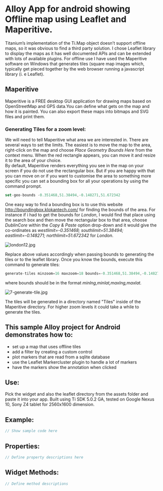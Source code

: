 # Alloy App for android showing Offline map using Leaflet and Maperitive. #

Titanium’s implementation of the Ti.Map object doesn’t support offline maps, so it was obvious to find a third party solution. I chose Leaflet library to display the maps as it has well documented APIs and can be extended with lots of available plugins.
For offline use I have used the Maperitive software on Windows that generates tiles (square map images which, typically get pieced together by the web browser running a javascript library (i. e Leaflet).

## Maperitive ##
Maperitive is a FREE desktop GUI application for drawing maps based on OpenStreetMap and GPS data.You can define what gets on the map and how it is painted. You can also export these maps into bitmaps and SVG files and print them.
### Generating Tiles for a zoom level: ###
We will need to tell Maperitive what area we are interested in.
There are several ways to set the limits. The easiest is to move the map to the area, right-click on the map and choose *Place Geometry Bounds Here* from the context menu. When the red rectangle appears, you can move it and resize it to the area of your choice. 
<br/>By default, Maperitive renders everything you see in the map on your screen if you do not use the rectangular box. But if you are happy with that you can move on or if you want to customise the area to something more specific you can set a bounding box for all your operations by using the command prompt. 

```javascript
set-geo-bounds -0.351468,51.38494,-0.148271,51.672342
```
One easy way to find a bounding box is to use this website  http://boundingbox.klokantech.com/ for finding the bounds of the area. For instance if i had to get the bounds for *London*, I would find that place using the search box and then move the rectangular box to that area, choose *DublinCore* within the *Copy & Paste* option drop-down and it would give  the  co-ordinates as *westlimit=-0.351468; southlimit=51.38494; eastlimit=-0.148271; northlimit=51.672342* for  *London*.

![london12.jpg](https://bitbucket.org/repo/84Xp6e/images/942432459-london12.jpg)

Replace above values accordingly when passing bounds to generating the tiles or to the leaflet library.
Once you know the bounds, execute this command to generate tiles:

```javascript
generate-tiles minzoom=16 maxzoom=18 bounds=-0.351468,51.38494,-0.148271,51.672342
```
where bounds should be in the format *minlng,minlat,maxlng,maxlat.* 

![7-generate-tile.jpg](https://bitbucket.org/repo/84Xp6e/images/2716012887-7-generate-tile.jpg)

The tiles will be generated in a directory named "Tiles" inside of the Maperitive directory. For higher zoom levels it could take a while to generate the tiles.

## This sample Alloy project for Android demonstrates how to: ##
*  set up a map that uses offline tiles 
*  add a filter by creating a custom control
*  plot markers that are read from a sqlite database
*  use the Leaflet Markercluster plugin to handle a lot of markers
*  have the markers show the annotation when clicked

## Use: ##
Pick the widget and also the leaflet directory from the assets folder and paste it into your app. Built using Ti SDK 5.0.2 GA, tested on Google Nexus 10, Sony Z4 tablet for 2560x1600 dimension.

## Example: ##
```javascript
// Show sample code here
```
## Properties: ##
```javascript
// Define property descriptions here
```
## Widget Methods: ##
```javascript
// Define method descriptions
```